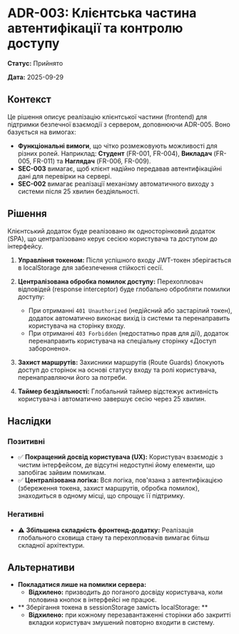 # ADR-003: Клієнтська частина автентифікації та контролю доступу

**Статус:** Прийнято

**Дата:** 2025-09-29

## Контекст

Це рішення описує реалізацію клієнтської частини (frontend) для підтримки безпечної взаємодії з сервером, доповнюючи ADR-005. Воно базується на вимогах:
*   **Функціональні вимоги**, що чітко розмежовують можливості для різних ролей. Наприклад: **Студент** (FR-001, FR-004), **Викладач** (FR-005, FR-011) та **Наглядач** (FR-006, FR-009).
*   **SEC-003** вимагає, щоб клієнт надійно передавав автентифікаційні дані для перевірки на сервері.
*   **SEC-002** вимагає реалізації механізму автоматичного виходу з системи після 25 хвилин бездіяльності.

## Рішення

Клієнтський додаток буде реалізовано як односторінковий додаток (SPA), що централізовано керує сесією користувача та доступом до інтерфейсу.

1.  **Управління токеном:** Після успішного входу JWT-токен зберігається в localStorage для забезпечення стійкості сесії.

2.  **Централізована обробка помилок доступу:** Перехоплювач відповідей (response interceptor) буде глобально обробляти помилки доступу:
    *   При отриманні `401 Unauthorized` (недійсний або застарілий токен), додаток автоматично виконає вихід із системи та перенаправить користувача на сторінку входу.
    *   При отриманні `403 Forbidden` (недостатньо прав для дії), додаток перенаправить користувача на спеціальну сторінку «Доступ заборонено».

3.  **Захист маршрутів:** Захисники маршрутів (Route Guards) блокують доступ до сторінок на основі статусу входу та ролі користувача, перенаправляючи його за потреби.

4.  **Таймер бездіяльності:** Глобальний таймер відстежує активність користувача і автоматично завершує сесію через 25 хвилин.

## Наслідки

### Позитивні
* ✅ **Покращений досвід користувача (UX):** Користувач взаємодіє з чистим інтерфейсом, де відсутні недоступні йому елементи, що запобігає зайвим помилкам.
* ✅ **Централізована логіка:** Вся логіка, пов'язана з автентифікацією (збереження токена, захист маршрутів, обробка помилок), знаходиться в одному місці, що спрощує її підтримку.

### Негативні
*   ⚠️ **Збільшена складність фронтенд-додатку:** Реалізація глобального сховища стану та перехоплювачів вимагає більш складної архітектури.

## Альтернативи
* **Покладатися лише на помилки сервера:**
    *  **Відхилено:** призводить до поганого досвіду користувача, коли половина кнопок в інтерфейсі не працює.
* ** Зберігання токена в sessionStorage замість localStorage: **
    * **Відхилено:** при кожному перезавантаженні сторінки або закритті вкладки користувач змушений повторно входити в систему.
